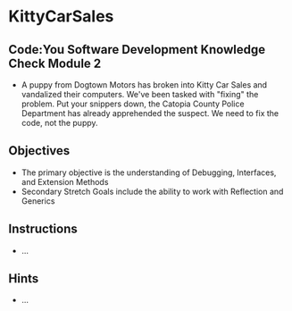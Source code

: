 # KittyCarSales 
## Code:You Software Development Knowledge Check Module 2
- A puppy from Dogtown Motors has broken into Kitty Car Sales and vandalized their computers. We've been tasked with "fixing" the problem.  Put your snippers down, the Catopia County Police Department has already apprehended the suspect.  We need to fix the code, not the puppy.

## Objectives
- The primary objective is the understanding of Debugging, Interfaces, and Extension Methods
- Secondary Stretch Goals include the ability to work with Reflection and Generics
## Instructions
- ...
## Hints
- ... 
